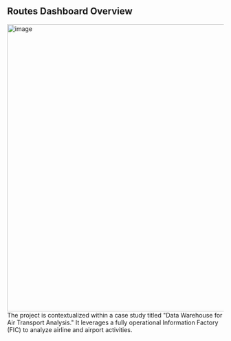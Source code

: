 ##      Routes Dashboard Overview     
<img width="1189" height="667" alt="image" src="https://github.com/user-attachments/assets/c9dd644f-aa36-4b87-b7e1-7191cf1606e2" />
The project is contextualized within a case study titled "Data Warehouse for Air Transport Analysis." It leverages a fully operational Information Factory (FIC) to analyze airline and airport activities.
